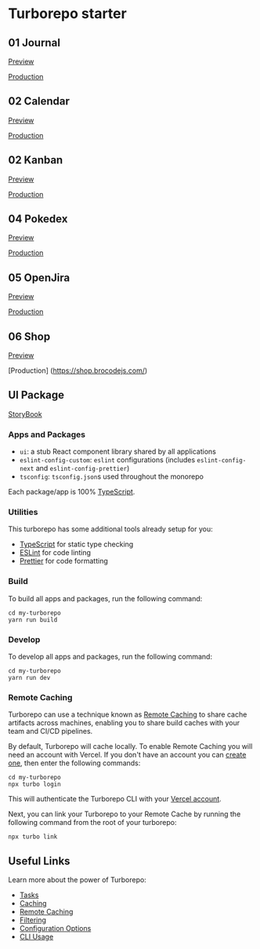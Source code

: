 # Turborepo starter

## 01 Journal

[Preview](https://journal-dev.brocodejs.com/)

[Production](https://journal.brocodejs.com/)

## 02 Calendar

[Preview](https://calendar-dev.brocodejs.com/)

[Production](https://calendar.brocodejs.com/)

## 02 Kanban

[Preview](https://kanban-dev.brocodejs.com/)

[Production](https://kanban.brocodejs.com/)

## 04 Pokedex

[Preview](https://turborepo-04-pokedex-next-git-preview-alexelizaga.vercel.app/)

[Production](https://pokedex.brocodejs.com/)

## 05 OpenJira

[Preview](https://turborepo-05-openjira-next-git-preview-alexelizaga.vercel.app/)

[Production](https://turborepo-05-openjira-next-aaoslsvvd-alexelizaga.vercel.app/)

## 06 Shop

[Preview](https://turborepo-06-shop-next-git-preview-alexelizaga.vercel.app/)

[Production] (https://shop.brocodejs.com/)

## UI Package
[StoryBook](https://alexelizaga.github.io/turborepo/?path=/story/get-started-introduction--page)


### Apps and Packages

- `ui`: a stub React component library shared by all applications
- `eslint-config-custom`: `eslint` configurations (includes `eslint-config-next` and `eslint-config-prettier`)
- `tsconfig`: `tsconfig.json`s used throughout the monorepo

Each package/app is 100% [TypeScript](https://www.typescriptlang.org/).

### Utilities

This turborepo has some additional tools already setup for you:

- [TypeScript](https://www.typescriptlang.org/) for static type checking
- [ESLint](https://eslint.org/) for code linting
- [Prettier](https://prettier.io) for code formatting

### Build

To build all apps and packages, run the following command:

```
cd my-turborepo
yarn run build
```

### Develop

To develop all apps and packages, run the following command:

```
cd my-turborepo
yarn run dev
```

### Remote Caching

Turborepo can use a technique known as [Remote Caching](https://turbo.build/repo/docs/core-concepts/remote-caching) to share cache artifacts across machines, enabling you to share build caches with your team and CI/CD pipelines.

By default, Turborepo will cache locally. To enable Remote Caching you will need an account with Vercel. If you don't have an account you can [create one](https://vercel.com/signup), then enter the following commands:

```
cd my-turborepo
npx turbo login
```

This will authenticate the Turborepo CLI with your [Vercel account](https://vercel.com/docs/concepts/personal-accounts/overview).

Next, you can link your Turborepo to your Remote Cache by running the following command from the root of your turborepo:

```
npx turbo link
```

## Useful Links

Learn more about the power of Turborepo:

- [Tasks](https://turbo.build/repo/docs/core-concepts/monorepos/running-tasks)
- [Caching](https://turbo.build/repo/docs/core-concepts/caching)
- [Remote Caching](https://turbo.build/repo/docs/core-concepts/remote-caching)
- [Filtering](https://turbo.build/repo/docs/core-concepts/monorepos/filtering)
- [Configuration Options](https://turbo.build/repo/docs/reference/configuration)
- [CLI Usage](https://turbo.build/repo/docs/reference/command-line-reference)
